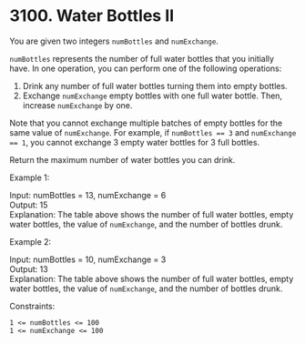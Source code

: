 # 3100. Water Bottles II  

You are given two integers ```numBottles``` and ```numExchange```.   
   
```numBottles``` represents the number of full water bottles that you initially have. In one operation, you can perform one of the following operations:   
   
1. Drink any number of full water bottles turning them into empty bottles.   
2. Exchange ```numExchange``` empty bottles with one full water bottle. Then, increase ```numExchange``` by one.   
   
Note that you cannot exchange multiple batches of empty bottles for the same value of ```numExchange```. For example, if ```numBottles == 3``` and ```numExchange == 1```, you cannot exchange 3 empty water bottles for 3 full bottles.   
   
Return the maximum number of water bottles you can drink.   
   
    
   
Example 1:   
   
[](https://assets.leetcode.com/uploads/2024/01/28/exampleone1.png)   
   
Input: numBottles = 13, numExchange = 6   
Output: 15   
Explanation: The table above shows the number of full water bottles, empty water bottles, the value of ```numExchange```, and the number of bottles drunk.   
   
Example 2:   
   
[](https://assets.leetcode.com/uploads/2024/01/28/example231.png)   
   
Input: numBottles = 10, numExchange = 3   
Output: 13   
Explanation: The table above shows the number of full water bottles, empty water bottles, the value of ```numExchange```, and the number of bottles drunk.   
    
   
Constraints:   
   
```1 <= numBottles <= 100 ```   
```1 <= numExchange <= 100```   